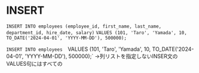 # INSERT
`INSERT INTO employees (employee_id, first_name, last_name, department_id, hire_date, salary)`
`VALUES (101, 'Taro', 'Yamada', 10, TO_DATE('2024-04-01', 'YYYY-MM-DD'), 500000);`

`INSERT INTO employees 
`VALUES (101, 'Taro', 'Yamada', 10, TO_DATE('2024-04-01', 'YYYY-MM-DD'), 500000);`
→列リストを指定しないINSER文のVALUES句にはすべての
